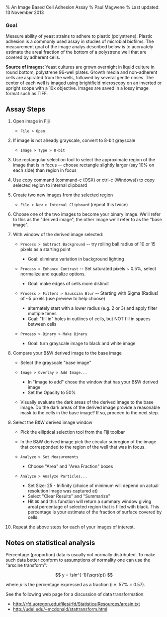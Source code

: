 % An Image Based Cell Adhesion Assay
% Paul Magwene
% Last updated: 13 November 2013


### Goal

Measure ability of yeast strains to adhere to plastic (polystrene). Plastic adhesion is a commonly used assay in studies of microbial biofilms.  The measurement goal of the image analys described below is to accruately estimate the areal fraction of the bottom of a polystrene well that are covered by adherent cells.  

**Source of images:** Yeast cultures are grown overnight in liquid culture in round bottom, polystrene 96-well plates.  Growth media and non-adherent cells are aspirated from the wells, followed by several gentle rinses.  The center of each well is imaged using brightfield microscopy on an inverted or upright scope with a 10x objective.  Images are saved in a lossy image format such as TIFF.


## Assay Steps

1. Open image in Fiji 
    * `File > Open`

2. If image is not already grayscale, convert to 8-bit grayscale
    * `Image > Type > 8-bit`

3. Use rectangular selection tool to select the approximate region of the image that is in focus -- choose rectangle slightly larger (say 10% on each side) than region in focus

4. Use copy command (command-c (OSX) or ctrl-c (Windows)) to copy selected region to internal clipboard

5. Create two new images from the selected region
    * `File > New > Internal Clipboard`  (repeat this twice)

6. Choose one of the two images to become your binary image. We'll refer to this as the "derived image", the other image we'll refer to as the "base image".

7.  With window of the derived image selected:

    * `Process > Subtract Background` -- try rolling ball radius of 10 or 15 pixels as a starting point
        - Goal: eliminate variation in background lighting

    * `Process > Enhance Contrast` -- Set saturated pixels ~ 0.5%, select normalize and equalize options.
        - Goal: make edges of cells more distinct
    
    * `Process > Filters > Gaussian Blur` -- Starting with Sigma (Radius) of ~5 pixels (use preview to help choose)
        - alternately start with a lower radius (e.g. 2 or 3) and apply filter multiple times
        - Goal: "fill in" holes in outlines of cells, but NOT fill in spaces between cells
    
    * `Process > Binary > Make Binary`
        - Goal: turn grayscale image to black and white image


8. Compare your B&W derived image to the base image

    * Select the grayscale "base image"

    * `Image > Overlay > Add Image...`

        - In "Image to add" chose the window that has your B&W derived image
        - Set the Opacity to 50%

    * Visually evaluate the dark areas of the derived image to the base image.  Do the dark areas of the derived image provide a reasonable mask to the cells in the base image?  If so, proceed to the next step.

9. Select the B&W derived image window

    * Pick the elliptical selection tool from the Fiji toolbar
    
    * In the B&W derived image pick the circular subregion of the image that corresponded to the region of the well that was in focus.

    * `Analyze > Set Measurements` 
        - Choose "Area" and "Area Fraction" boxes

    * `Analyze > Analyze Particles...`
        - Set Size:  25 - Inifinity (choice of minimum will depend on actual resolution image was captured at)
        - Select "Clear Results" and "Summarize"
        - Hit `OK` and this function will return a summary window giving areal percentage of selected region that is filled with black.  This percentage is your estimate of the fraction of surface covered by cells.


10. Repeat the above steps for each of your images of interest.



## Notes on statistical analysis 

Percentage (proportion) data is usually not normally distributed.  To make such data better conform to assumptions of normality one can use the "arscine transform":

$$
y = \sin^{-1}(\sqrt{p})
$$

where $p$ is the percentage expressed as a fraction (i.e. 57% = 0.57).

See the following web page for a discussion of data transformation:

- http://rfd.uoregon.edu/files/rfd/StatisticalResources/arcsin.txt
- http://udel.edu/~mcdonald/stattransform.html